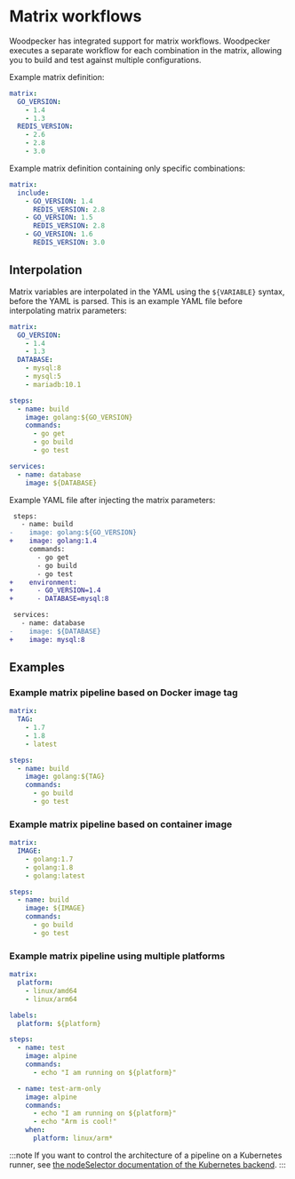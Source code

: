 # Matrix workflows

Woodpecker has integrated support for matrix workflows. Woodpecker executes a separate workflow for each combination in the matrix, allowing you to build and test against multiple configurations.

Example matrix definition:

```yaml
matrix:
  GO_VERSION:
    - 1.4
    - 1.3
  REDIS_VERSION:
    - 2.6
    - 2.8
    - 3.0
```

Example matrix definition containing only specific combinations:

```yaml
matrix:
  include:
    - GO_VERSION: 1.4
      REDIS_VERSION: 2.8
    - GO_VERSION: 1.5
      REDIS_VERSION: 2.8
    - GO_VERSION: 1.6
      REDIS_VERSION: 3.0
```

## Interpolation

Matrix variables are interpolated in the YAML using the `${VARIABLE}` syntax, before the YAML is parsed. This is an example YAML file before interpolating matrix parameters:

```yaml
matrix:
  GO_VERSION:
    - 1.4
    - 1.3
  DATABASE:
    - mysql:8
    - mysql:5
    - mariadb:10.1

steps:
  - name: build
    image: golang:${GO_VERSION}
    commands:
      - go get
      - go build
      - go test

services:
  - name: database
    image: ${DATABASE}
```

Example YAML file after injecting the matrix parameters:

```diff
 steps:
   - name: build
-    image: golang:${GO_VERSION}
+    image: golang:1.4
     commands:
       - go get
       - go build
       - go test
+    environment:
+      - GO_VERSION=1.4
+      - DATABASE=mysql:8

 services:
   - name: database
-    image: ${DATABASE}
+    image: mysql:8
```

## Examples

### Example matrix pipeline based on Docker image tag

```yaml
matrix:
  TAG:
    - 1.7
    - 1.8
    - latest

steps:
  - name: build
    image: golang:${TAG}
    commands:
      - go build
      - go test
```

### Example matrix pipeline based on container image

```yaml
matrix:
  IMAGE:
    - golang:1.7
    - golang:1.8
    - golang:latest

steps:
  - name: build
    image: ${IMAGE}
    commands:
      - go build
      - go test
```

### Example matrix pipeline using multiple platforms

```yaml
matrix:
  platform:
    - linux/amd64
    - linux/arm64

labels:
  platform: ${platform}

steps:
  - name: test
    image: alpine
    commands:
      - echo "I am running on ${platform}"

  - name: test-arm-only
    image: alpine
    commands:
      - echo "I am running on ${platform}"
      - echo "Arm is cool!"
    when:
      platform: linux/arm*
```

:::note
If you want to control the architecture of a pipeline on a Kubernetes runner, see [the nodeSelector documentation of the Kubernetes backend](../30-administration/10-configuration/11-backends/20-kubernetes.md#node-selector).
:::
